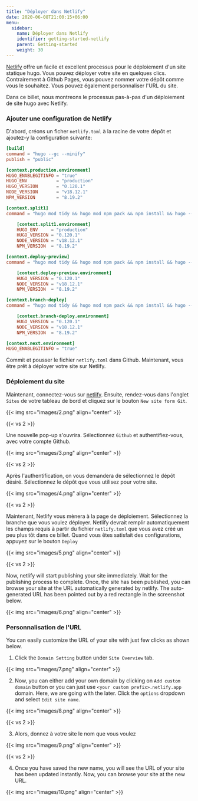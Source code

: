 ```yaml
---
title: "Déployer dans Netlify"
date: 2020-06-08T21:00:15+06:00
menu:
  sidebar:
    name: Déployer dans Netlify
    identifier: getting-started-netlify
    parent: Getting-started
    weight: 30
---
```


[Netlify](https://www.netlify.com/) offre un facile et excellent processus pour le déploiement d'un site statique hugo. Vous pouvez déployer votre site en quelques clics. Contrairement à Github Pages, vous pouvez nommer votre dépôt comme vous le souhaitez. Vous pouvez également personnaliser l'URL du site.

Dans ce billet, nous montreons le processus pas-à-pas d'un déploiement de site hugo avec Netlify.

### Ajouter une configuration de Netlify

D'abord, créons un ficher `netlify.toml` à la racine de votre dépôt et ajoutez-y la configuration suivante:

```toml
[build]
command = "hugo --gc --minify"
publish = "public"

[context.production.environment]
HUGO_ENABLEGITINFO = "true"
HUGO_ENV           = "production"
HUGO_VERSION       = "0.120.1"
NODE_VERSION       = "v18.12.1"
NPM_VERSION        = "8.19.2"

[context.split1]
command = "hugo mod tidy && hugo mod npm pack && npm install && hugo --gc --minify --enableGitInfo"

    [context.split1.environment]
    HUGO_ENV     = "production"
    HUGO_VERSION = "0.120.1"
    NODE_VERSION = "v18.12.1"
    NPM_VERSION  = "8.19.2"

[context.deploy-preview]
command = "hugo mod tidy && hugo mod npm pack && npm install && hugo --gc --minify --buildFuture -b $DEPLOY_PRIME_URL"

    [context.deploy-preview.environment]
    HUGO_VERSION = "0.120.1"
    NODE_VERSION = "v18.12.1"
    NPM_VERSION  = "8.19.2"

[context.branch-deploy]
command = "hugo mod tidy && hugo mod npm pack && npm install && hugo --gc --minify -b $DEPLOY_PRIME_URL"

    [context.branch-deploy.environment]
    HUGO_VERSION = "0.120.1"
    NODE_VERSION = "v18.12.1"
    NPM_VERSION  = "8.19.2"

[context.next.environment]
HUGO_ENABLEGITINFO = "true"
```

Commit et pousser le fichier `netlify.toml` dans Github. Maintenant, vous être prêt à déployer votre site sur Netlify.

### Déploiement du site

Maintenant, connectez-vous sur [netlify](https://www.netlify.com/). Ensuite, rendez-vous dans l'onglet `Sites` de votre tableau de bord et cliquez sur le bouton `New site form Git`.

{{< img src="images/2.png" align="center" >}}

{{< vs 2 >}}


Une nouvelle pop-up s'ouvrira. Sélectionnez `Github` et authentifiez-vous, avec votre compte Github.

{{< img src="images/3.png" align="center" >}}

{{< vs 2 >}}

Après l'authentification, on vous demandera de sélectionnez le dépôt désiré. Sélectionnez le dépôt que vous utilisez pour votre site.

{{< img src="images/4.png" align="center" >}}

{{< vs 2 >}}

Maintenant, Netlify vous mènera à la page de déploiement. Sélectionnez la branche que vous voulez déployer. Netlify devrait remplir automatiquement les champs requis à partir du fichier `netlify.toml` que vous avez créé un peu plus tôt dans ce billet. Quand vous êtes satisfait des configurations, appuyez sur le bouton `Deploy`

{{< img src="images/5.png" align="center" >}}

{{< vs 2 >}}

Now, netlify will start publishing your site immediately. Wait for the publishing process to complete. Once, the site has been published, you can browse your site at the URL automatically generated by netlify. The auto-generated URL has been pointed out by a red rectangle in the screenshot below.

{{< img src="images/6.png" align="center" >}}

### Personnalisation de l'URL

You can easily customize the URL of your site with just few clicks as shown below.

1. Click the `Domain Setting` button under `Site Overview` tab.

{{< img src="images/7.png" align="center" >}}

2. Now, you can either add your own domain by clicking on `Add custom domain` button or you can just use `<your custom prefix>.netlify.app` domain. Here, we are going with the later. Click the `options` dropdown and select `Edit site name`.

{{< img src="images/8.png" align="center" >}}

{{< vs 2 >}}

3. Alors, donnez à votre site le nom que vous voulez

{{< img src="images/9.png" align="center" >}}

{{< vs 2 >}}

4. Once you have saved the new name, you will see the URL of your site has been updated instantly. Now, you can browse your site at the new URL.

{{< img src="images/10.png" align="center" >}}
